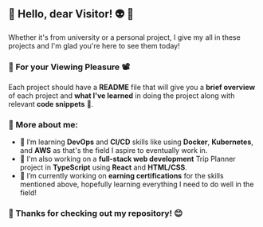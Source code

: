 ## :milky_way: Hello, dear Visitor! :alien: :wave:	##
Whether it's from university or a personal project, I give my all in these projects and I'm glad you're here to see them today!
### :popcorn: For your Viewing Pleasure :film_projector:
Each project should have a **README** file that will give you a **brief overview** of each project and **what I've learned** in doing the project along with relevant **code snippets** :page_facing_up:.

### :paperclip: More about me: 
- 🌱 I’m learning **DevOps** and **CI/CD** skills like using **Docker**, **Kubernetes**, and **AWS** as that's the field I aspire to eventually work in.
- :hammer: I'm also working on a **full-stack web development** Trip Planner project in **TypeScript** using **React** and **HTML/CSS**.
- :scroll: I’m currently working on **earning certifications** for the skills mentioned above, hopefully learning everything I need to do well in the field!

### :star2: Thanks for checking out my repository! :blush:
<!--
**chris-46/chris-46** is a ✨ _special_ ✨ repository because its `README.md` (this file) appears on your GitHub profile.

